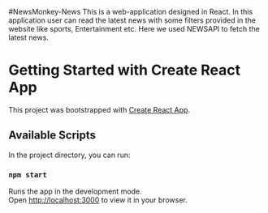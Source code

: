 #NewsMonkey-News
This is a web-application designed in React. In this application user can read the latest news with some filters provided in the website like sports, Entertainment etc. Here we used NEWSAPI to fetch the latest news.
# Getting Started with Create React App

This project was bootstrapped with [Create React App](https://github.com/facebook/create-react-app).

## Available Scripts

In the project directory, you can run:

### `npm start`

Runs the app in the development mode.\
Open [http://localhost:3000](http://localhost:3000) to view it in your browser.


